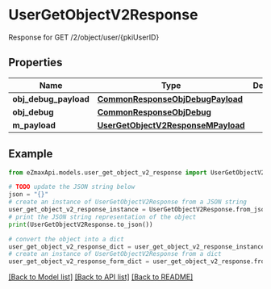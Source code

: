 # UserGetObjectV2Response

Response for GET /2/object/user/{pkiUserID}

## Properties

Name | Type | Description | Notes
------------ | ------------- | ------------- | -------------
**obj_debug_payload** | [**CommonResponseObjDebugPayload**](CommonResponseObjDebugPayload.md) |  | 
**obj_debug** | [**CommonResponseObjDebug**](CommonResponseObjDebug.md) |  | [optional] 
**m_payload** | [**UserGetObjectV2ResponseMPayload**](UserGetObjectV2ResponseMPayload.md) |  | 

## Example

```python
from eZmaxApi.models.user_get_object_v2_response import UserGetObjectV2Response

# TODO update the JSON string below
json = "{}"
# create an instance of UserGetObjectV2Response from a JSON string
user_get_object_v2_response_instance = UserGetObjectV2Response.from_json(json)
# print the JSON string representation of the object
print(UserGetObjectV2Response.to_json())

# convert the object into a dict
user_get_object_v2_response_dict = user_get_object_v2_response_instance.to_dict()
# create an instance of UserGetObjectV2Response from a dict
user_get_object_v2_response_form_dict = user_get_object_v2_response.from_dict(user_get_object_v2_response_dict)
```
[[Back to Model list]](../README.md#documentation-for-models) [[Back to API list]](../README.md#documentation-for-api-endpoints) [[Back to README]](../README.md)


